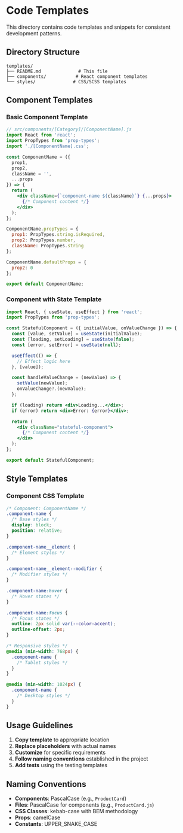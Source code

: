 # Code Templates

This directory contains code templates and snippets for consistent development patterns.

## Directory Structure

```
templates/
├── README.md              # This file
├── components/           # React component templates
└── styles/              # CSS/SCSS templates
```

## Component Templates

### Basic Component Template
```jsx
// src/components/[Category]/[ComponentName].js
import React from 'react';
import PropTypes from 'prop-types';
import './[ComponentName].css';

const ComponentName = ({ 
  prop1, 
  prop2, 
  className = '',
  ...props 
}) => {
  return (
    <div className={`component-name ${className}`} {...props}>
      {/* Component content */}
    </div>
  );
};

ComponentName.propTypes = {
  prop1: PropTypes.string.isRequired,
  prop2: PropTypes.number,
  className: PropTypes.string
};

ComponentName.defaultProps = {
  prop2: 0
};

export default ComponentName;
```

### Component with State Template
```jsx
import React, { useState, useEffect } from 'react';
import PropTypes from 'prop-types';

const StatefulComponent = ({ initialValue, onValueChange }) => {
  const [value, setValue] = useState(initialValue);
  const [loading, setLoading] = useState(false);
  const [error, setError] = useState(null);

  useEffect(() => {
    // Effect logic here
  }, [value]);

  const handleValueChange = (newValue) => {
    setValue(newValue);
    onValueChange?.(newValue);
  };

  if (loading) return <div>Loading...</div>;
  if (error) return <div>Error: {error}</div>;

  return (
    <div className="stateful-component">
      {/* Component content */}
    </div>
  );
};

export default StatefulComponent;
```

## Style Templates

### Component CSS Template
```css
/* Component: ComponentName */
.component-name {
  /* Base styles */
  display: block;
  position: relative;
}

.component-name__element {
  /* Element styles */
}

.component-name__element--modifier {
  /* Modifier styles */
}

.component-name:hover {
  /* Hover states */
}

.component-name:focus {
  /* Focus states */
  outline: 2px solid var(--color-accent);
  outline-offset: 2px;
}

/* Responsive styles */
@media (min-width: 768px) {
  .component-name {
    /* Tablet styles */
  }
}

@media (min-width: 1024px) {
  .component-name {
    /* Desktop styles */
  }
}
```

## Usage Guidelines

1. **Copy template** to appropriate location
2. **Replace placeholders** with actual names
3. **Customize** for specific requirements
4. **Follow naming conventions** established in the project
5. **Add tests** using the testing templates

## Naming Conventions

- **Components**: PascalCase (e.g., `ProductCard`)
- **Files**: PascalCase for components (e.g., `ProductCard.js`)
- **CSS Classes**: kebab-case with BEM methodology
- **Props**: camelCase
- **Constants**: UPPER_SNAKE_CASE
